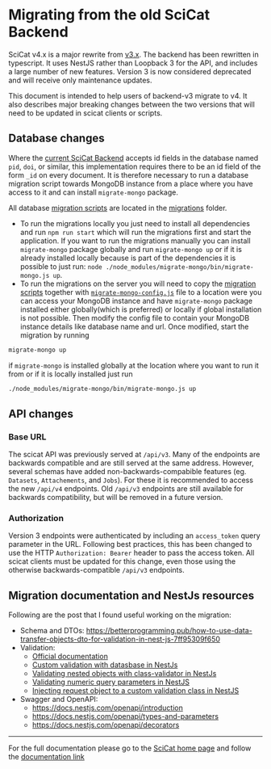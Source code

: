 # Migrating from the old SciCat Backend

SciCat v4.x is a major rewrite from [v3.x](https://github.com/SciCatProject/backend-v3). The backend has been rewritten in typescript. It uses NestJS rather than Loopback 3 for the API, and includes a large number of new features. Version 3 is now considered deprecated and will receive only maintenance updates.

This document is intended to help users of backend-v3 migrate to v4. It also describes major breaking changes between the two versions that will need to be updated in scicat clients or scripts.

## Database changes

Where the [current SciCat Backend](https://github.com/SciCatProject/backend) accepts id fields in the database named `pid`, `doi`, or similar, this implementation requires there to be an id field of the form `_id` on every document. It is therefore necessary to run a database migration script towards MongoDB instance from a place where you have access to it and can install `migrate-mongo` package.

All database [migration scripts](https://github.com/SciCatProject/scicat-backend-next/tree/master/migrations) are located in the [migrations](https://github.com/SciCatProject/scicat-backend-next/tree/master/migrations) folder.
* To run the migrations locally you just need to install all dependencies and run `npm run start` which will run the migrations first and start the application. If you want to run the migrations manually you can install `migrate-mongo` package globally and run `migrate-mongo up` or if it is already installed locally because is part of the dependencies it is possible to just run: `node ./node_modules/migrate-mongo/bin/migrate-mongo.js up`.
* To run the migrations on the server you will need to copy the [migration scripts](https://github.com/SciCatProject/scicat-backend-next/tree/master/migrations) together with [`migrate-mongo-config.js`](https://github.com/SciCatProject/scicat-backend-next/blob/master/migrate-mongo-config.js) file to a location were you can access your MongoDB instance and have `migrate-mongo` package installed either globally(which is preferred) or locally if global installation is not possible. Then modify the config file to contain your MongoDB instance details like database name and url. Once modified, start the migration by running

```sh
migrate-mongo up
```

if `migrate-mongo` is installed globally at the location where you want to run it from or if it is locally installed just run

```sh
./node_modules/migrate-mongo/bin/migrate-mongo.js up
```

## API changes

### Base URL

The scicat API was previously served at `/api/v3`. Many of the endpoints are backwards
compatible and are still served at the same address. However, several schemas have added
non-backwards-compabible features (eg. `Datasets`, `Attachements`, and `Jobs`). For
these it is recommended to access the new `/api/v4` endpoints. Old `/api/v3` endpoints
are still available for backwards compatibility, but will be removed in a future
version.

<!-- TODO: provide more details about the updated DTOs -->

### Authorization

Version 3 endpoints were authenticated by including an `access_token` query parameter in
the URL. Following best practices, this has been changed to use the HTTP `Authorization:
Bearer` header to pass the access token. All scicat clients must be updated for this
change, even those using the otherwise backwards-compatible `/api/v3` endpoints.

## Migration documentation and NestJs resources
Following are the post that I found useful working on the migration:
- Schema and DTOs: https://betterprogramming.pub/how-to-use-data-transfer-objects-dto-for-validation-in-nest-js-7ff95309f650
- Validation:
  - [Official documentation](https://docs.nestjs.com/techniques/validation)
  - [Custom validation with datasbase in NestJs](https://dev.to/avantar/custom-validation-with-database-in-nestjs-gao)
  - [Validating nested objects with class-validator in NestJs](https://dev.to/avantar/validating-nested-objects-with-class-validator-in-nestjs-1gn8)
  - [Validating numeric query parameters in NestJS](https://dev.to/avantar/validating-numeric-query-parameters-in-nestjs-gk9)
  - [Injecting request object to a custom validation class in NestJS](https://dev.to/avantar/injecting-request-object-to-a-custom-validation-class-in-nestjs-5dal)
- Swagger and OpenAPI:
  - https://docs.nestjs.com/openapi/introduction
  - https://docs.nestjs.com/openapi/types-and-parameters
  - https://docs.nestjs.com/openapi/decorators
---

For the full documentation please go to the [SciCat home page](https://scicatproject.github.io/) and follow the [documentation link](https://scicatproject.github.io/documentation)
